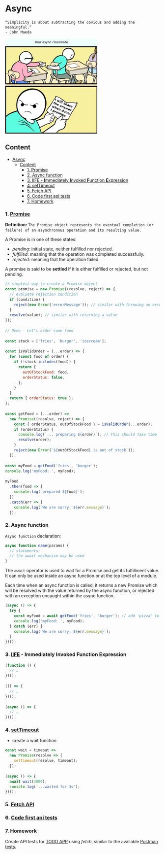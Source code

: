 # Async

```text
“Simplicity is about subtracting the obvious and adding the meaningful.”
- John Maeda
```

![](../resource/image/_8_async_classmate.png)

## Content

- [Async](#async)
  - [Content](#content)
    - [1. Promise](#1-promise)
    - [2. Async function](#2-async-function)
    - [3. IIFE - **I**mmediately **I**nvoked **F**unction **E**xpression](#3-iife---immediately-invoked-function-expression)
    - [4. setTimeout](#4-settimeout)
    - [5. Fetch API](#5-fetch-api)
    - [6. Code first api tests](#6-code-first-api-tests)
    - [7. Homework](#7-homework)

### 1. [Promise](https://developer.mozilla.org/en-US/docs/Web/JavaScript/Reference/Global_Objects/Promise)

**Definition:** `The Promise object represents the eventual completion (or failure) of an asynchronous operation and its resulting value.`

A Promise is in one of these states:

- _pending_: initial state, neither fulfilled nor rejected.
- _fulfilled_: meaning that the operation was completed successfully.
- _rejected_: meaning that the operation failed.

A promise is said to be **settled** if it is either fulfilled or rejected, but not pending.

```javascript
// simplest way to create a Promise object
const promise = new Promise((resolve, reject) => {
  // evaluate rejection condition
  if (condition) {
    reject(new Error('errorMessage')); // similar with throwing an error
  }
  resolve(value); // similar with returning a value
});

// Demo - Let's order some food

const stock = ['fries', 'burger', 'icecream'];

const isValidOrder = (...order) => {
  for (const food of order) {
    if (!stock.includes(food)) {
      return {
        outOfStockFood: food,
        orderStatus: false,
      };
    }
  }
  return { orderStatus: true };
};

const getFood = (...order) =>
  new Promise((resolve, reject) => {
    const { orderStatus, outOfStockFood } = isValidOrder(...order);
    if (orderStatus) {
      console.log(`... preparing ${order}`); // this should take time
      resolve(order);
    }
    reject(new Error(`${outOfStockFood} is out of stock`));
  });

const myFood = getFood('fries', 'burger');
console.log('myFood: ', myFood);

myFood
  .then(food => {
    console.log(`prepared ${food}`);
  })
  .catch(err => {
    console.log(`We are sorry, ${err.message}`);
  });
```

### 2. Async function

`Async function` declaration:

```javascript
async function name(params) {
  // statements;
  // the await mechanism may be used
}
```

The `await` operator is used to wait for a Promise and get its fulfillment value.
It can only be used inside an async function or at the top level of a module.

Each time when an async function is called, it returns a new Promise
which will be resolved with the value returned by the async function,
or rejected with an exception uncaught within the async function.

```javascript
(async () => {
  try {
    const myFood = await getFood('fries', 'burger'); // add 'pizza' to go to the catch branch
    console.log('myFood: ', myFood);
  } catch (err) {
    console.log(`We are sorry, ${err.message}`);
  }
})();
```

### 3. [IIFE](https://developer.mozilla.org/en-US/docs/Glossary/IIFE) - **I**mmediately **I**nvoked **F**unction **E**xpression

```javascript
(function () {
  // …
})();

(() => {
  // …
})();

(async () => {
  // …
})();
```

### 4. [setTimeout](https://developer.mozilla.org/en-US/docs/Web/API/Window/setTimeout)

- create a wait function

```javascript
const wait = timeout =>
  new Promise(resolve => {
    setTimeout(resolve, timeout);
  });

(async () => {
  await wait(3000);
  console.log('...waited for 3s');
})();
```

### 5. [Fetch API](https://developer.mozilla.org/en-US/docs/Web/API/Fetch_API/Using_Fetch)

### 6. [Code first api tests](../test/session8/todo-app.api.spec.js)

### 7. Homework

Create API tests for [TODO APP](https://github.com/danrusu/node-js-todo-app) using _fetch_,
similar to the available [Postman tests](https://github.com/danrusu/node-js-todo-app/tree/master/postman).
